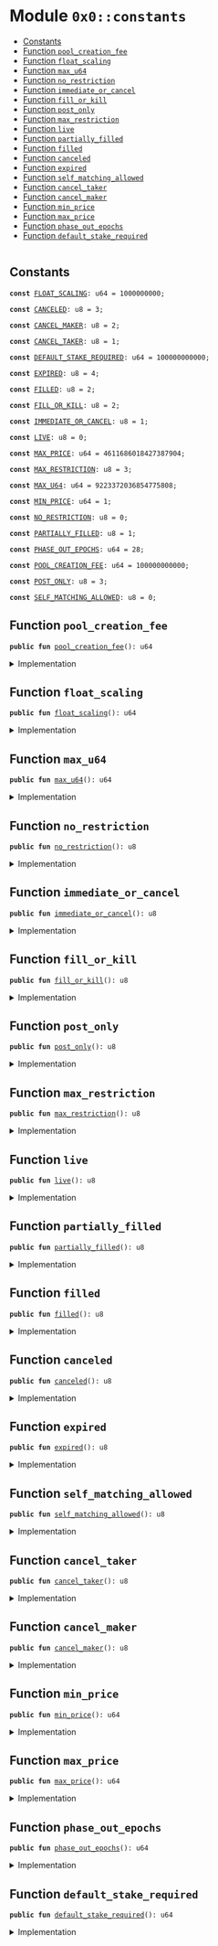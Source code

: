 
<a name="0x0_constants"></a>

# Module `0x0::constants`



-  [Constants](#@Constants_0)
-  [Function `pool_creation_fee`](#0x0_constants_pool_creation_fee)
-  [Function `float_scaling`](#0x0_constants_float_scaling)
-  [Function `max_u64`](#0x0_constants_max_u64)
-  [Function `no_restriction`](#0x0_constants_no_restriction)
-  [Function `immediate_or_cancel`](#0x0_constants_immediate_or_cancel)
-  [Function `fill_or_kill`](#0x0_constants_fill_or_kill)
-  [Function `post_only`](#0x0_constants_post_only)
-  [Function `max_restriction`](#0x0_constants_max_restriction)
-  [Function `live`](#0x0_constants_live)
-  [Function `partially_filled`](#0x0_constants_partially_filled)
-  [Function `filled`](#0x0_constants_filled)
-  [Function `canceled`](#0x0_constants_canceled)
-  [Function `expired`](#0x0_constants_expired)
-  [Function `self_matching_allowed`](#0x0_constants_self_matching_allowed)
-  [Function `cancel_taker`](#0x0_constants_cancel_taker)
-  [Function `cancel_maker`](#0x0_constants_cancel_maker)
-  [Function `min_price`](#0x0_constants_min_price)
-  [Function `max_price`](#0x0_constants_max_price)
-  [Function `phase_out_epochs`](#0x0_constants_phase_out_epochs)
-  [Function `default_stake_required`](#0x0_constants_default_stake_required)


<pre><code></code></pre>



<a name="@Constants_0"></a>

## Constants


<a name="0x0_constants_FLOAT_SCALING"></a>



<pre><code><b>const</b> <a href="constants.md#0x0_constants_FLOAT_SCALING">FLOAT_SCALING</a>: u64 = 1000000000;
</code></pre>



<a name="0x0_constants_CANCELED"></a>



<pre><code><b>const</b> <a href="constants.md#0x0_constants_CANCELED">CANCELED</a>: u8 = 3;
</code></pre>



<a name="0x0_constants_CANCEL_MAKER"></a>



<pre><code><b>const</b> <a href="constants.md#0x0_constants_CANCEL_MAKER">CANCEL_MAKER</a>: u8 = 2;
</code></pre>



<a name="0x0_constants_CANCEL_TAKER"></a>



<pre><code><b>const</b> <a href="constants.md#0x0_constants_CANCEL_TAKER">CANCEL_TAKER</a>: u8 = 1;
</code></pre>



<a name="0x0_constants_DEFAULT_STAKE_REQUIRED"></a>



<pre><code><b>const</b> <a href="constants.md#0x0_constants_DEFAULT_STAKE_REQUIRED">DEFAULT_STAKE_REQUIRED</a>: u64 = 100000000000;
</code></pre>



<a name="0x0_constants_EXPIRED"></a>



<pre><code><b>const</b> <a href="constants.md#0x0_constants_EXPIRED">EXPIRED</a>: u8 = 4;
</code></pre>



<a name="0x0_constants_FILLED"></a>



<pre><code><b>const</b> <a href="constants.md#0x0_constants_FILLED">FILLED</a>: u8 = 2;
</code></pre>



<a name="0x0_constants_FILL_OR_KILL"></a>



<pre><code><b>const</b> <a href="constants.md#0x0_constants_FILL_OR_KILL">FILL_OR_KILL</a>: u8 = 2;
</code></pre>



<a name="0x0_constants_IMMEDIATE_OR_CANCEL"></a>



<pre><code><b>const</b> <a href="constants.md#0x0_constants_IMMEDIATE_OR_CANCEL">IMMEDIATE_OR_CANCEL</a>: u8 = 1;
</code></pre>



<a name="0x0_constants_LIVE"></a>



<pre><code><b>const</b> <a href="constants.md#0x0_constants_LIVE">LIVE</a>: u8 = 0;
</code></pre>



<a name="0x0_constants_MAX_PRICE"></a>



<pre><code><b>const</b> <a href="constants.md#0x0_constants_MAX_PRICE">MAX_PRICE</a>: u64 = 4611686018427387904;
</code></pre>



<a name="0x0_constants_MAX_RESTRICTION"></a>



<pre><code><b>const</b> <a href="constants.md#0x0_constants_MAX_RESTRICTION">MAX_RESTRICTION</a>: u8 = 3;
</code></pre>



<a name="0x0_constants_MAX_U64"></a>



<pre><code><b>const</b> <a href="constants.md#0x0_constants_MAX_U64">MAX_U64</a>: u64 = 9223372036854775808;
</code></pre>



<a name="0x0_constants_MIN_PRICE"></a>



<pre><code><b>const</b> <a href="constants.md#0x0_constants_MIN_PRICE">MIN_PRICE</a>: u64 = 1;
</code></pre>



<a name="0x0_constants_NO_RESTRICTION"></a>



<pre><code><b>const</b> <a href="constants.md#0x0_constants_NO_RESTRICTION">NO_RESTRICTION</a>: u8 = 0;
</code></pre>



<a name="0x0_constants_PARTIALLY_FILLED"></a>



<pre><code><b>const</b> <a href="constants.md#0x0_constants_PARTIALLY_FILLED">PARTIALLY_FILLED</a>: u8 = 1;
</code></pre>



<a name="0x0_constants_PHASE_OUT_EPOCHS"></a>



<pre><code><b>const</b> <a href="constants.md#0x0_constants_PHASE_OUT_EPOCHS">PHASE_OUT_EPOCHS</a>: u64 = 28;
</code></pre>



<a name="0x0_constants_POOL_CREATION_FEE"></a>



<pre><code><b>const</b> <a href="constants.md#0x0_constants_POOL_CREATION_FEE">POOL_CREATION_FEE</a>: u64 = 100000000000;
</code></pre>



<a name="0x0_constants_POST_ONLY"></a>



<pre><code><b>const</b> <a href="constants.md#0x0_constants_POST_ONLY">POST_ONLY</a>: u8 = 3;
</code></pre>



<a name="0x0_constants_SELF_MATCHING_ALLOWED"></a>



<pre><code><b>const</b> <a href="constants.md#0x0_constants_SELF_MATCHING_ALLOWED">SELF_MATCHING_ALLOWED</a>: u8 = 0;
</code></pre>



<a name="0x0_constants_pool_creation_fee"></a>

## Function `pool_creation_fee`



<pre><code><b>public</b> <b>fun</b> <a href="constants.md#0x0_constants_pool_creation_fee">pool_creation_fee</a>(): u64
</code></pre>



<details>
<summary>Implementation</summary>


<pre><code><b>public</b> <b>fun</b> <a href="constants.md#0x0_constants_pool_creation_fee">pool_creation_fee</a>(): u64 {
    <a href="constants.md#0x0_constants_POOL_CREATION_FEE">POOL_CREATION_FEE</a>
}
</code></pre>



</details>

<a name="0x0_constants_float_scaling"></a>

## Function `float_scaling`



<pre><code><b>public</b> <b>fun</b> <a href="constants.md#0x0_constants_float_scaling">float_scaling</a>(): u64
</code></pre>



<details>
<summary>Implementation</summary>


<pre><code><b>public</b> <b>fun</b> <a href="constants.md#0x0_constants_float_scaling">float_scaling</a>(): u64 {
    <a href="constants.md#0x0_constants_FLOAT_SCALING">FLOAT_SCALING</a>
}
</code></pre>



</details>

<a name="0x0_constants_max_u64"></a>

## Function `max_u64`



<pre><code><b>public</b> <b>fun</b> <a href="constants.md#0x0_constants_max_u64">max_u64</a>(): u64
</code></pre>



<details>
<summary>Implementation</summary>


<pre><code><b>public</b> <b>fun</b> <a href="constants.md#0x0_constants_max_u64">max_u64</a>(): u64 {
    <a href="constants.md#0x0_constants_MAX_U64">MAX_U64</a>
}
</code></pre>



</details>

<a name="0x0_constants_no_restriction"></a>

## Function `no_restriction`



<pre><code><b>public</b> <b>fun</b> <a href="constants.md#0x0_constants_no_restriction">no_restriction</a>(): u8
</code></pre>



<details>
<summary>Implementation</summary>


<pre><code><b>public</b> <b>fun</b> <a href="constants.md#0x0_constants_no_restriction">no_restriction</a>(): u8 {
    <a href="constants.md#0x0_constants_NO_RESTRICTION">NO_RESTRICTION</a>
}
</code></pre>



</details>

<a name="0x0_constants_immediate_or_cancel"></a>

## Function `immediate_or_cancel`



<pre><code><b>public</b> <b>fun</b> <a href="constants.md#0x0_constants_immediate_or_cancel">immediate_or_cancel</a>(): u8
</code></pre>



<details>
<summary>Implementation</summary>


<pre><code><b>public</b> <b>fun</b> <a href="constants.md#0x0_constants_immediate_or_cancel">immediate_or_cancel</a>(): u8 {
    <a href="constants.md#0x0_constants_IMMEDIATE_OR_CANCEL">IMMEDIATE_OR_CANCEL</a>
}
</code></pre>



</details>

<a name="0x0_constants_fill_or_kill"></a>

## Function `fill_or_kill`



<pre><code><b>public</b> <b>fun</b> <a href="constants.md#0x0_constants_fill_or_kill">fill_or_kill</a>(): u8
</code></pre>



<details>
<summary>Implementation</summary>


<pre><code><b>public</b> <b>fun</b> <a href="constants.md#0x0_constants_fill_or_kill">fill_or_kill</a>(): u8 {
    <a href="constants.md#0x0_constants_FILL_OR_KILL">FILL_OR_KILL</a>
}
</code></pre>



</details>

<a name="0x0_constants_post_only"></a>

## Function `post_only`



<pre><code><b>public</b> <b>fun</b> <a href="constants.md#0x0_constants_post_only">post_only</a>(): u8
</code></pre>



<details>
<summary>Implementation</summary>


<pre><code><b>public</b> <b>fun</b> <a href="constants.md#0x0_constants_post_only">post_only</a>(): u8 {
    <a href="constants.md#0x0_constants_POST_ONLY">POST_ONLY</a>
}
</code></pre>



</details>

<a name="0x0_constants_max_restriction"></a>

## Function `max_restriction`



<pre><code><b>public</b> <b>fun</b> <a href="constants.md#0x0_constants_max_restriction">max_restriction</a>(): u8
</code></pre>



<details>
<summary>Implementation</summary>


<pre><code><b>public</b> <b>fun</b> <a href="constants.md#0x0_constants_max_restriction">max_restriction</a>(): u8 {
    <a href="constants.md#0x0_constants_MAX_RESTRICTION">MAX_RESTRICTION</a>
}
</code></pre>



</details>

<a name="0x0_constants_live"></a>

## Function `live`



<pre><code><b>public</b> <b>fun</b> <a href="constants.md#0x0_constants_live">live</a>(): u8
</code></pre>



<details>
<summary>Implementation</summary>


<pre><code><b>public</b> <b>fun</b> <a href="constants.md#0x0_constants_live">live</a>(): u8 {
    <a href="constants.md#0x0_constants_LIVE">LIVE</a>
}
</code></pre>



</details>

<a name="0x0_constants_partially_filled"></a>

## Function `partially_filled`



<pre><code><b>public</b> <b>fun</b> <a href="constants.md#0x0_constants_partially_filled">partially_filled</a>(): u8
</code></pre>



<details>
<summary>Implementation</summary>


<pre><code><b>public</b> <b>fun</b> <a href="constants.md#0x0_constants_partially_filled">partially_filled</a>(): u8 {
    <a href="constants.md#0x0_constants_PARTIALLY_FILLED">PARTIALLY_FILLED</a>
}
</code></pre>



</details>

<a name="0x0_constants_filled"></a>

## Function `filled`



<pre><code><b>public</b> <b>fun</b> <a href="constants.md#0x0_constants_filled">filled</a>(): u8
</code></pre>



<details>
<summary>Implementation</summary>


<pre><code><b>public</b> <b>fun</b> <a href="constants.md#0x0_constants_filled">filled</a>(): u8 {
    <a href="constants.md#0x0_constants_FILLED">FILLED</a>
}
</code></pre>



</details>

<a name="0x0_constants_canceled"></a>

## Function `canceled`



<pre><code><b>public</b> <b>fun</b> <a href="constants.md#0x0_constants_canceled">canceled</a>(): u8
</code></pre>



<details>
<summary>Implementation</summary>


<pre><code><b>public</b> <b>fun</b> <a href="constants.md#0x0_constants_canceled">canceled</a>(): u8 {
    <a href="constants.md#0x0_constants_CANCELED">CANCELED</a>
}
</code></pre>



</details>

<a name="0x0_constants_expired"></a>

## Function `expired`



<pre><code><b>public</b> <b>fun</b> <a href="constants.md#0x0_constants_expired">expired</a>(): u8
</code></pre>



<details>
<summary>Implementation</summary>


<pre><code><b>public</b> <b>fun</b> <a href="constants.md#0x0_constants_expired">expired</a>(): u8 {
    <a href="constants.md#0x0_constants_EXPIRED">EXPIRED</a>
}
</code></pre>



</details>

<a name="0x0_constants_self_matching_allowed"></a>

## Function `self_matching_allowed`



<pre><code><b>public</b> <b>fun</b> <a href="constants.md#0x0_constants_self_matching_allowed">self_matching_allowed</a>(): u8
</code></pre>



<details>
<summary>Implementation</summary>


<pre><code><b>public</b> <b>fun</b> <a href="constants.md#0x0_constants_self_matching_allowed">self_matching_allowed</a>(): u8 {
    <a href="constants.md#0x0_constants_SELF_MATCHING_ALLOWED">SELF_MATCHING_ALLOWED</a>
}
</code></pre>



</details>

<a name="0x0_constants_cancel_taker"></a>

## Function `cancel_taker`



<pre><code><b>public</b> <b>fun</b> <a href="constants.md#0x0_constants_cancel_taker">cancel_taker</a>(): u8
</code></pre>



<details>
<summary>Implementation</summary>


<pre><code><b>public</b> <b>fun</b> <a href="constants.md#0x0_constants_cancel_taker">cancel_taker</a>(): u8 {
    <a href="constants.md#0x0_constants_CANCEL_TAKER">CANCEL_TAKER</a>
}
</code></pre>



</details>

<a name="0x0_constants_cancel_maker"></a>

## Function `cancel_maker`



<pre><code><b>public</b> <b>fun</b> <a href="constants.md#0x0_constants_cancel_maker">cancel_maker</a>(): u8
</code></pre>



<details>
<summary>Implementation</summary>


<pre><code><b>public</b> <b>fun</b> <a href="constants.md#0x0_constants_cancel_maker">cancel_maker</a>(): u8 {
    <a href="constants.md#0x0_constants_CANCEL_MAKER">CANCEL_MAKER</a>
}
</code></pre>



</details>

<a name="0x0_constants_min_price"></a>

## Function `min_price`



<pre><code><b>public</b> <b>fun</b> <a href="constants.md#0x0_constants_min_price">min_price</a>(): u64
</code></pre>



<details>
<summary>Implementation</summary>


<pre><code><b>public</b> <b>fun</b> <a href="constants.md#0x0_constants_min_price">min_price</a>(): u64 {
    <a href="constants.md#0x0_constants_MIN_PRICE">MIN_PRICE</a>
}
</code></pre>



</details>

<a name="0x0_constants_max_price"></a>

## Function `max_price`



<pre><code><b>public</b> <b>fun</b> <a href="constants.md#0x0_constants_max_price">max_price</a>(): u64
</code></pre>



<details>
<summary>Implementation</summary>


<pre><code><b>public</b> <b>fun</b> <a href="constants.md#0x0_constants_max_price">max_price</a>(): u64 {
    <a href="constants.md#0x0_constants_MAX_PRICE">MAX_PRICE</a>
}
</code></pre>



</details>

<a name="0x0_constants_phase_out_epochs"></a>

## Function `phase_out_epochs`



<pre><code><b>public</b> <b>fun</b> <a href="constants.md#0x0_constants_phase_out_epochs">phase_out_epochs</a>(): u64
</code></pre>



<details>
<summary>Implementation</summary>


<pre><code><b>public</b> <b>fun</b> <a href="constants.md#0x0_constants_phase_out_epochs">phase_out_epochs</a>(): u64 {
    <a href="constants.md#0x0_constants_PHASE_OUT_EPOCHS">PHASE_OUT_EPOCHS</a>
}
</code></pre>



</details>

<a name="0x0_constants_default_stake_required"></a>

## Function `default_stake_required`



<pre><code><b>public</b> <b>fun</b> <a href="constants.md#0x0_constants_default_stake_required">default_stake_required</a>(): u64
</code></pre>



<details>
<summary>Implementation</summary>


<pre><code><b>public</b> <b>fun</b> <a href="constants.md#0x0_constants_default_stake_required">default_stake_required</a>(): u64 {
    <a href="constants.md#0x0_constants_DEFAULT_STAKE_REQUIRED">DEFAULT_STAKE_REQUIRED</a>
}
</code></pre>



</details>
